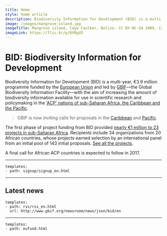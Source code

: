 ```yaml
---
title: Home
style: home article
description: Biodiversity Information for Development (BID) is a multi-year programme funded by the European Union and led by GBIF. Its aim is to increase the amount of biodiversity information available for use in scientific research and policymaking in the ‘ACP’ nations of sub-Saharan Africa, the Caribbean and the Pacific.
image: /images/mangrove-island.jpg
imageTitle: Mangrove island, Caye Caulker, Belize. CC BY-NC-SA 2009, CameliaTWU.
imageLink: https://flic.kr/p/6VRgVD
---
```

BID: Biodiversity Information for Development
===================

Biodiversity Information for Development (BID) is a multi-year, €3.9 million programme funded by the [European Union](http://europa.eu) and led by [GBIF](http://gbif.org)—the Global Biodiversity Information Facility—with the aim of increasing the amount of biodiversity information available for use in scientific research and policymaking in the [‘ACP’ nations of sub-Saharan Africa, the Caribbean and the Pacific](http://www.acp.int/content/secretariat-acp).

> GBIF is now inviting calls for proposals in the [Caribbean](../en/calls/caribbean-2016/introduction) and [Pacific](../en/calls/pacific-2016/introduction). 

The first phase of project funding from BID provided [nearly €1 million to 23 projects in sub-Saharan Africa](http://www.gbif.org/newsroom/news/first-bid-grants-for-africa). Recipients include 34 organizations from 20 African countries, whose projects earned selection by an international panel from an initial pool of 143 initial proposals. [See all the projects](http://www.gbif.org/programme/bid/all-projects).

A final call for African ACP countries is expected to follow in 2017.

-----------------

```styledYaml
templates:
- path: signup/signup_en.html
```

-----------------

Latest news
-------------------

```styledYaml
templates:
- path: rss/rss_en.html
  url: http://www.gbif.org/newsroom/news/json/bid/en
```
-------


```styledYaml
templates:
- path: eufund.html
```


